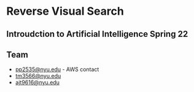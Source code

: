 # Reverse Visual Search
## Introudction to Artificial Intelligence Spring 22

## Team
- pp2535@nyu.edu - AWS contact
- tm3566@nyu.edu
- ajt9616@nyu.edu
